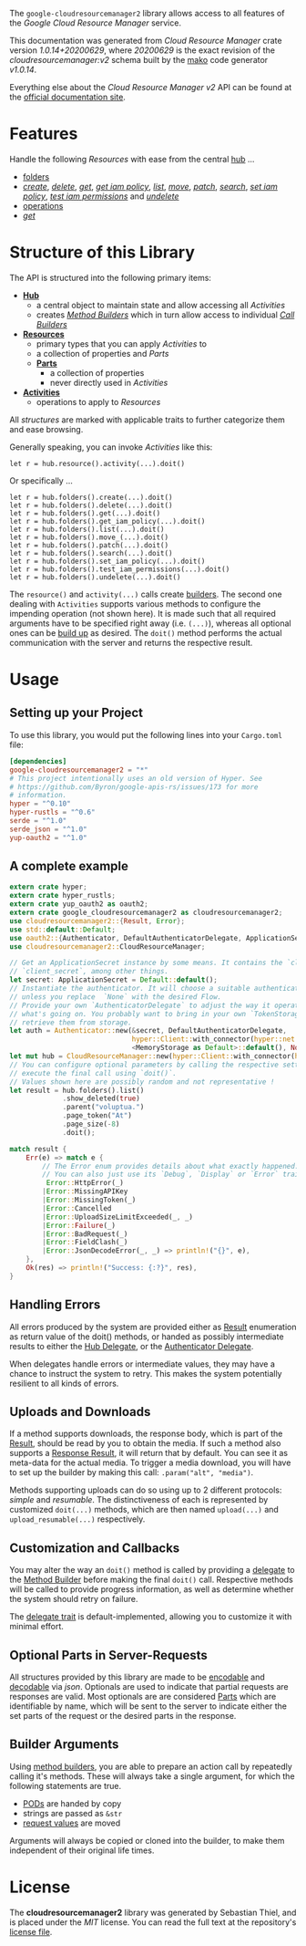 <!---
DO NOT EDIT !
This file was generated automatically from 'src/mako/api/README.md.mako'
DO NOT EDIT !
-->
The `google-cloudresourcemanager2` library allows access to all features of the *Google Cloud Resource Manager* service.

This documentation was generated from *Cloud Resource Manager* crate version *1.0.14+20200629*, where *20200629* is the exact revision of the *cloudresourcemanager:v2* schema built by the [mako](http://www.makotemplates.org/) code generator *v1.0.14*.

Everything else about the *Cloud Resource Manager* *v2* API can be found at the
[official documentation site](https://cloud.google.com/resource-manager).
# Features

Handle the following *Resources* with ease from the central [hub](https://docs.rs/google-cloudresourcemanager2/1.0.14+20200629/google_cloudresourcemanager2/CloudResourceManager) ... 

* [folders](https://docs.rs/google-cloudresourcemanager2/1.0.14+20200629/google_cloudresourcemanager2/api::Folder)
 * [*create*](https://docs.rs/google-cloudresourcemanager2/1.0.14+20200629/google_cloudresourcemanager2/api::FolderCreateCall), [*delete*](https://docs.rs/google-cloudresourcemanager2/1.0.14+20200629/google_cloudresourcemanager2/api::FolderDeleteCall), [*get*](https://docs.rs/google-cloudresourcemanager2/1.0.14+20200629/google_cloudresourcemanager2/api::FolderGetCall), [*get iam policy*](https://docs.rs/google-cloudresourcemanager2/1.0.14+20200629/google_cloudresourcemanager2/api::FolderGetIamPolicyCall), [*list*](https://docs.rs/google-cloudresourcemanager2/1.0.14+20200629/google_cloudresourcemanager2/api::FolderListCall), [*move*](https://docs.rs/google-cloudresourcemanager2/1.0.14+20200629/google_cloudresourcemanager2/api::FolderMoveCall), [*patch*](https://docs.rs/google-cloudresourcemanager2/1.0.14+20200629/google_cloudresourcemanager2/api::FolderPatchCall), [*search*](https://docs.rs/google-cloudresourcemanager2/1.0.14+20200629/google_cloudresourcemanager2/api::FolderSearchCall), [*set iam policy*](https://docs.rs/google-cloudresourcemanager2/1.0.14+20200629/google_cloudresourcemanager2/api::FolderSetIamPolicyCall), [*test iam permissions*](https://docs.rs/google-cloudresourcemanager2/1.0.14+20200629/google_cloudresourcemanager2/api::FolderTestIamPermissionCall) and [*undelete*](https://docs.rs/google-cloudresourcemanager2/1.0.14+20200629/google_cloudresourcemanager2/api::FolderUndeleteCall)
* [operations](https://docs.rs/google-cloudresourcemanager2/1.0.14+20200629/google_cloudresourcemanager2/api::Operation)
 * [*get*](https://docs.rs/google-cloudresourcemanager2/1.0.14+20200629/google_cloudresourcemanager2/api::OperationGetCall)




# Structure of this Library

The API is structured into the following primary items:

* **[Hub](https://docs.rs/google-cloudresourcemanager2/1.0.14+20200629/google_cloudresourcemanager2/CloudResourceManager)**
    * a central object to maintain state and allow accessing all *Activities*
    * creates [*Method Builders*](https://docs.rs/google-cloudresourcemanager2/1.0.14+20200629/google_cloudresourcemanager2/client::MethodsBuilder) which in turn
      allow access to individual [*Call Builders*](https://docs.rs/google-cloudresourcemanager2/1.0.14+20200629/google_cloudresourcemanager2/client::CallBuilder)
* **[Resources](https://docs.rs/google-cloudresourcemanager2/1.0.14+20200629/google_cloudresourcemanager2/client::Resource)**
    * primary types that you can apply *Activities* to
    * a collection of properties and *Parts*
    * **[Parts](https://docs.rs/google-cloudresourcemanager2/1.0.14+20200629/google_cloudresourcemanager2/client::Part)**
        * a collection of properties
        * never directly used in *Activities*
* **[Activities](https://docs.rs/google-cloudresourcemanager2/1.0.14+20200629/google_cloudresourcemanager2/client::CallBuilder)**
    * operations to apply to *Resources*

All *structures* are marked with applicable traits to further categorize them and ease browsing.

Generally speaking, you can invoke *Activities* like this:

```Rust,ignore
let r = hub.resource().activity(...).doit()
```

Or specifically ...

```ignore
let r = hub.folders().create(...).doit()
let r = hub.folders().delete(...).doit()
let r = hub.folders().get(...).doit()
let r = hub.folders().get_iam_policy(...).doit()
let r = hub.folders().list(...).doit()
let r = hub.folders().move_(...).doit()
let r = hub.folders().patch(...).doit()
let r = hub.folders().search(...).doit()
let r = hub.folders().set_iam_policy(...).doit()
let r = hub.folders().test_iam_permissions(...).doit()
let r = hub.folders().undelete(...).doit()
```

The `resource()` and `activity(...)` calls create [builders][builder-pattern]. The second one dealing with `Activities` 
supports various methods to configure the impending operation (not shown here). It is made such that all required arguments have to be 
specified right away (i.e. `(...)`), whereas all optional ones can be [build up][builder-pattern] as desired.
The `doit()` method performs the actual communication with the server and returns the respective result.

# Usage

## Setting up your Project

To use this library, you would put the following lines into your `Cargo.toml` file:

```toml
[dependencies]
google-cloudresourcemanager2 = "*"
# This project intentionally uses an old version of Hyper. See
# https://github.com/Byron/google-apis-rs/issues/173 for more
# information.
hyper = "^0.10"
hyper-rustls = "^0.6"
serde = "^1.0"
serde_json = "^1.0"
yup-oauth2 = "^1.0"
```

## A complete example

```Rust
extern crate hyper;
extern crate hyper_rustls;
extern crate yup_oauth2 as oauth2;
extern crate google_cloudresourcemanager2 as cloudresourcemanager2;
use cloudresourcemanager2::{Result, Error};
use std::default::Default;
use oauth2::{Authenticator, DefaultAuthenticatorDelegate, ApplicationSecret, MemoryStorage};
use cloudresourcemanager2::CloudResourceManager;

// Get an ApplicationSecret instance by some means. It contains the `client_id` and 
// `client_secret`, among other things.
let secret: ApplicationSecret = Default::default();
// Instantiate the authenticator. It will choose a suitable authentication flow for you, 
// unless you replace  `None` with the desired Flow.
// Provide your own `AuthenticatorDelegate` to adjust the way it operates and get feedback about 
// what's going on. You probably want to bring in your own `TokenStorage` to persist tokens and
// retrieve them from storage.
let auth = Authenticator::new(&secret, DefaultAuthenticatorDelegate,
                              hyper::Client::with_connector(hyper::net::HttpsConnector::new(hyper_rustls::TlsClient::new())),
                              <MemoryStorage as Default>::default(), None);
let mut hub = CloudResourceManager::new(hyper::Client::with_connector(hyper::net::HttpsConnector::new(hyper_rustls::TlsClient::new())), auth);
// You can configure optional parameters by calling the respective setters at will, and
// execute the final call using `doit()`.
// Values shown here are possibly random and not representative !
let result = hub.folders().list()
             .show_deleted(true)
             .parent("voluptua.")
             .page_token("At")
             .page_size(-8)
             .doit();

match result {
    Err(e) => match e {
        // The Error enum provides details about what exactly happened.
        // You can also just use its `Debug`, `Display` or `Error` traits
         Error::HttpError(_)
        |Error::MissingAPIKey
        |Error::MissingToken(_)
        |Error::Cancelled
        |Error::UploadSizeLimitExceeded(_, _)
        |Error::Failure(_)
        |Error::BadRequest(_)
        |Error::FieldClash(_)
        |Error::JsonDecodeError(_, _) => println!("{}", e),
    },
    Ok(res) => println!("Success: {:?}", res),
}

```
## Handling Errors

All errors produced by the system are provided either as [Result](https://docs.rs/google-cloudresourcemanager2/1.0.14+20200629/google_cloudresourcemanager2/client::Result) enumeration as return value of
the doit() methods, or handed as possibly intermediate results to either the 
[Hub Delegate](https://docs.rs/google-cloudresourcemanager2/1.0.14+20200629/google_cloudresourcemanager2/client::Delegate), or the [Authenticator Delegate](https://docs.rs/yup-oauth2/*/yup_oauth2/trait.AuthenticatorDelegate.html).

When delegates handle errors or intermediate values, they may have a chance to instruct the system to retry. This 
makes the system potentially resilient to all kinds of errors.

## Uploads and Downloads
If a method supports downloads, the response body, which is part of the [Result](https://docs.rs/google-cloudresourcemanager2/1.0.14+20200629/google_cloudresourcemanager2/client::Result), should be
read by you to obtain the media.
If such a method also supports a [Response Result](https://docs.rs/google-cloudresourcemanager2/1.0.14+20200629/google_cloudresourcemanager2/client::ResponseResult), it will return that by default.
You can see it as meta-data for the actual media. To trigger a media download, you will have to set up the builder by making
this call: `.param("alt", "media")`.

Methods supporting uploads can do so using up to 2 different protocols: 
*simple* and *resumable*. The distinctiveness of each is represented by customized 
`doit(...)` methods, which are then named `upload(...)` and `upload_resumable(...)` respectively.

## Customization and Callbacks

You may alter the way an `doit()` method is called by providing a [delegate](https://docs.rs/google-cloudresourcemanager2/1.0.14+20200629/google_cloudresourcemanager2/client::Delegate) to the 
[Method Builder](https://docs.rs/google-cloudresourcemanager2/1.0.14+20200629/google_cloudresourcemanager2/client::CallBuilder) before making the final `doit()` call. 
Respective methods will be called to provide progress information, as well as determine whether the system should 
retry on failure.

The [delegate trait](https://docs.rs/google-cloudresourcemanager2/1.0.14+20200629/google_cloudresourcemanager2/client::Delegate) is default-implemented, allowing you to customize it with minimal effort.

## Optional Parts in Server-Requests

All structures provided by this library are made to be [encodable](https://docs.rs/google-cloudresourcemanager2/1.0.14+20200629/google_cloudresourcemanager2/client::RequestValue) and 
[decodable](https://docs.rs/google-cloudresourcemanager2/1.0.14+20200629/google_cloudresourcemanager2/client::ResponseResult) via *json*. Optionals are used to indicate that partial requests are responses 
are valid.
Most optionals are are considered [Parts](https://docs.rs/google-cloudresourcemanager2/1.0.14+20200629/google_cloudresourcemanager2/client::Part) which are identifiable by name, which will be sent to 
the server to indicate either the set parts of the request or the desired parts in the response.

## Builder Arguments

Using [method builders](https://docs.rs/google-cloudresourcemanager2/1.0.14+20200629/google_cloudresourcemanager2/client::CallBuilder), you are able to prepare an action call by repeatedly calling it's methods.
These will always take a single argument, for which the following statements are true.

* [PODs][wiki-pod] are handed by copy
* strings are passed as `&str`
* [request values](https://docs.rs/google-cloudresourcemanager2/1.0.14+20200629/google_cloudresourcemanager2/client::RequestValue) are moved

Arguments will always be copied or cloned into the builder, to make them independent of their original life times.

[wiki-pod]: http://en.wikipedia.org/wiki/Plain_old_data_structure
[builder-pattern]: http://en.wikipedia.org/wiki/Builder_pattern
[google-go-api]: https://github.com/google/google-api-go-client

# License
The **cloudresourcemanager2** library was generated by Sebastian Thiel, and is placed 
under the *MIT* license.
You can read the full text at the repository's [license file][repo-license].

[repo-license]: https://github.com/Byron/google-apis-rsblob/master/LICENSE.md
